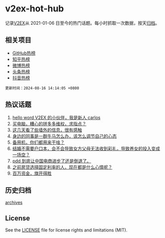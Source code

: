 # v2ex-hot-hub

 记录[V2EX](https://www.v2ex.com/)从 2021-01-06 日至今的热门话题。每小时抓取一次数据，按天[归档](archives)。
 
 ## 相关项目

- [GitHub热榜](https://github.com/lonnyzhang423/github-hot-hub)
- [知乎热榜](https://github.com/lonnyzhang423/zhihu-hot-hub)
- [微博热榜](https://github.com/lonnyzhang423/weibo-hot-hub)
- [头条热榜](https://github.com/lonnyzhang423/toutiao-hot-hub)
- [抖音热榜](https://github.com/lonnyzhang423/douyin-hot-hub)


 `更新时间：2024-08-16 14:14:05 +0800`

## 热议话题

1. [hello word V2EX 的小伙伴，我是新人 carlos](https://www.v2ex.com/t/1065313)
1. [买电脑，糟心的拼多多维权，求指点？](https://www.v2ex.com/t/1065254)
1. [这几天看了些墙外的信息，很有感触](https://www.v2ex.com/t/1065468)
1. [身边的同事是一群牛马怎么办，该怎么调节自己的心态](https://www.v2ex.com/t/1065426)
1. [备用机，你们都用来干啥？](https://www.v2ex.com/t/1065383)
1. [结婚不需要户口本，会不会导致女方父母无法收到彩礼，导致养女的投入变成一场空？](https://www.v2ex.com/t/1065275)
1. [pdd 到底让中国电商进步了还是倒退了。](https://www.v2ex.com/t/1065302)
1. [之前房贷选择固定利率的人，现在都是什么心情呢？](https://www.v2ex.com/t/1065382)
1. [百万资金，旗开得胜](https://www.v2ex.com/t/1065407)

## 历史归档

[archives](archives)

## License

See the [LICENSE](LICENSE) file for license rights and limitations (MIT).
